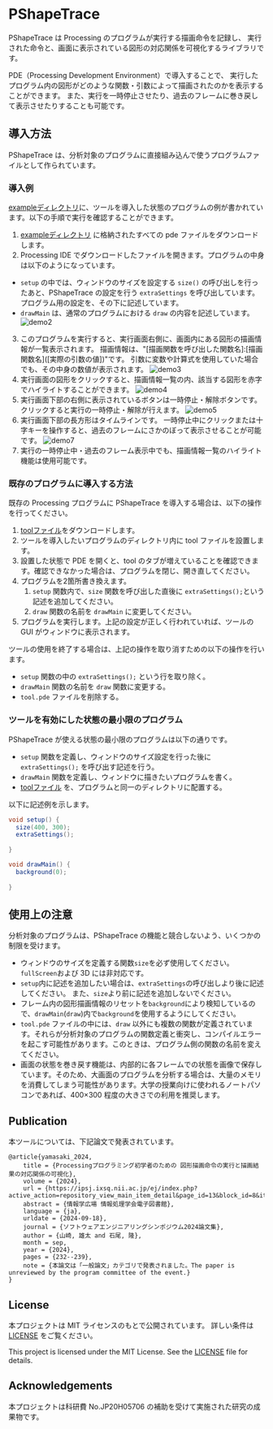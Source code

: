 # PShapeTrace

PShapeTrace は Processing のプログラムが実行する描画命令を記録し、
実行された命令と、画面に表示されている図形の対応関係を可視化するライブラリです。

PDE（Processing Development Environment）で導入することで、
実行したプログラム内の図形がどのような関数・引数によって描画されたのかを表示することができます。
また、実行を一時停止させたり、過去のフレームに巻き戻して表示させたりすることも可能です。


## 導入方法

PShapeTrace は、分析対象のプログラムに直接組み込んで使うプログラムファイルとして作られています。

### 導入例

[exampleディレクトリ](example)に、ツールを導入した状態のプログラムの例が書かれています。以下の手順で実行を確認することができます。

1. [exampleディレクトリ](example) に格納されたすべての pde ファイルをダウンロードします。
2. Processing IDE でダウンロードしたファイルを開きます。プログラムの中身は以下のようになっています。
  - `setup` の中では、ウィンドウのサイズを設定する `size()` の呼び出しを行ったあと、PShapeTrace の設定を行う `extraSettings` を呼び出しています。プログラム用の設定を、その下に記述しています。
  - `drawMain` は、通常のプログラムにおける `draw` の内容を記述しています。
	![demo2](fig/demo2.png)
3. このプログラムを実行すると、実行画面右側に、画面内にある図形の描画情報が一覧表示されます。
描画情報は、"[描画関数を呼び出した関数名]:[描画関数名]\([実際の引数の値])"です。
引数に変数や計算式を使用していた場合でも、その中身の数値が表示されます。
	![demo3](fig/demo3.png)
4. 実行画面の図形をクリックすると、描画情報一覧の内、該当する図形を赤字でハイライトすることができます。
	![demo4](fig/demo4.gif)
5. 実行画面下部の右側に表示されているボタンは一時停止・解除ボタンです。
クリックすると実行の一時停止・解除が行えます。
	![demo5](fig/demo5.gif)
6. 実行画面下部の長方形はタイムラインです。
一時停止中にクリックまたは十字キーを操作すると、過去のフレームにさかのぼって表示させることが可能です。
	![demo7](fig/demo6.gif)
7. 実行の一時停止中・過去のフレーム表示中でも、描画情報一覧のハイライト機能は使用可能です。


### 既存のプログラムに導入する方法

既存の Processing プログラムに PShapeTrace を導入する場合は、以下の操作を行ってください。

1. [toolファイル](example/tool.pde)をダウンロードします。
2. ツールを導入したいプログラムのディレクトリ内に tool ファイルを設置します。
3. 設置した状態で PDE を開くと、tool のタブが増えていることを確認できます。確認できなかった場合は、プログラムを閉じ、開き直してください。
4. プログラムを2箇所書き換えます。
   1. `setup` 関数内で、`size` 関数を呼び出した直後に `extraSettings();`という記述を追加してください。
   2. `draw` 関数の名前を `drawMain` に変更してください。
5. プログラムを実行します。上記の設定が正しく行われていれば、ツールの GUI がウィンドウに表示されます。

ツールの使用を終了する場合は、上記の操作を取り消すための以下の操作を行います。

 - `setup` 関数の中の `extraSettings();` という行を取り除く。
 - `drawMain` 関数の名前を `draw` 関数に変更する。
 - `tool.pde` ファイルを削除する。


### ツールを有効にした状態の最小限のプログラム

PShapeTrace が使える状態の最小限のプログラムは以下の通りです。

 - `setup` 関数を定義し、ウィンドウのサイズ設定を行った後に `extraSettings();` を呼び出す記述を行う。
 - `drawMain` 関数を定義し、ウィンドウに描きたいプログラムを書く。
 - [toolファイル](example/tool.pde) を、プログラムと同一のディレクトリに配置する。

以下に記述例を示します。

```java
void setup() {
  size(400, 300);
  extraSettings();
  
}

void drawMain() {
  background(0);
    
}
```


## 使用上の注意

分析対象のプログラムは、PShapeTrace の機能と競合しないよう、いくつかの制限を受けます。

- ウィンドウのサイズを定義する関数`size`を必ず使用してください。`fullScreen`および 3D には非対応です。
- `setup`内に記述を追加したい場合は、`extraSettings`の呼び出しより後に記述してください。
  また、`size`より前に記述を追加しないでください。
- フレーム内の図形描画情報のリセットを`background`により検知しているので、`drawMain`(`draw`)内で`background`を使用するようにしてください。
- `tool.pde` ファイルの中には、`draw` 以外にも複数の関数が定義されています。それらが分析対象のプログラムの関数定義と衝突し、コンパイルエラーを起こす可能性があります。このときは、プログラム側の関数の名前を変えてください。
- 画面の状態を巻き戻す機能は、内部的に各フレームでの状態を画像で保存しています。そのため、大画面のプログラムを分析する場合は、大量のメモリを消費してしまう可能性があります。大学の授業向けに使われるノートパソコンであれば、400×300 程度の大きさでの利用を推奨します。


## Publication

本ツールについては、下記論文で発表されています。

```
@article{yamasaki_2024,
	title = {Processingプログラミング初学者のための 図形描画命令の実行と描画結果の対応関係の可視化},
	volume = {2024},
	url = {https://ipsj.ixsq.nii.ac.jp/ej/index.php?active_action=repository_view_main_item_detail&page_id=13&block_id=8&item_id=239264&item_no=1},
	abstract = {情報学広場 情報処理学会電子図書館},
	language = {ja},
	urldate = {2024-09-18},
	journal = {ソフトウェアエンジニアリングシンポジウム2024論文集},
	author = {山崎, 雄太 and 石尾, 隆},
	month = sep,
	year = {2024},
	pages = {232--239},
    note = {本論文は「一般論文」カテゴリで発表されました。The paper is unreviewed by the program committee of the event.}
}
```


## License

本プロジェクトは MIT ライセンスのもとで公開されています。
詳しい条件は [LICENSE](https://github.com/yourusername/PShapeTrace/blob/main/LICENSE) をご覧ください。

This project is licensed under the MIT License. See the [LICENSE](https://github.com/yourusername/PShapeTrace/blob/main/LICENSE) file for details.

## Acknowledgements

本プロジェクトは科研費 No.JP20H05706 の補助を受けて実施された研究の成果物です。
